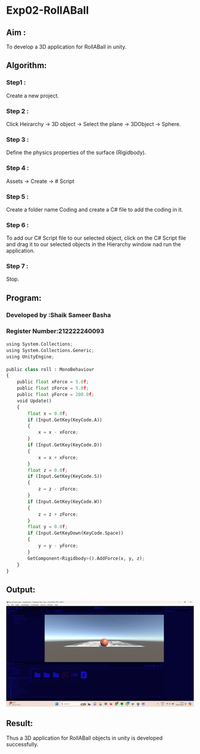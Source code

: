 # Exp02-RollABall
## Aim :
To develop a 3D application for RollABall in unity.
## Algorithm:
### Step1 :
Create a new project.

### Step 2 :
Click Heirarchy -> 3D object -> Select the plane -> 3DObject -> Sphere.

### Step 3 :
Define the physics properties of the surface (Rigidbody).

### Step 4 :
Assets -> Create -> # Script

### Step 5 :
Create a folder name Coding and create a C# file to add the coding in it.

### Step 6 :
To add our C# Script file to our selected object, click on the C# Script file and drag it to our selected objects in the Hierarchy window nad run the application.

### Step 7 :
Stop.

## Program:
### Developed by :Shaik Sameer Basha
### Register Number:212222240093
```python
using System.Collections;
using System.Collections.Generic;
using UnityEngine;

public class roll : MonoBehaviour
{
    public float xForce = 5.0f;
    public float zForce = 5.0f;
    public float yForce = 200.0f;
    void Update()
    {
        float x = 0.0f;
        if (Input.GetKey(KeyCode.A))
        {
            x = x - xForce;
        }
        if (Input.GetKey(KeyCode.D))
        {
            x = x + xForce;
        }
        float z = 0.0f;
        if (Input.GetKey(KeyCode.S))
        {
            z = z - zForce;
        }
        if (Input.GetKey(KeyCode.W))
        {
            z = z + zForce;
        }
        float y = 0.0f;
        if (Input.GetKeyDown(KeyCode.Space))
        {
            y = y - yForce;
        }
        GetComponent<Rigidbody>().AddForce(x, y, z);
    }
}
```
## Output:
![image](/screenshot.png)
## Result:
Thus a 3D application for RollABall objects in unity is developed successfully.


